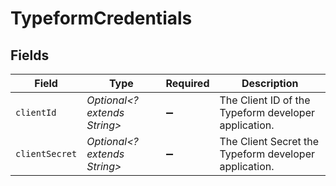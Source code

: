 # TypeformCredentials


## Fields

| Field                                                 | Type                                                  | Required                                              | Description                                           |
| ----------------------------------------------------- | ----------------------------------------------------- | ----------------------------------------------------- | ----------------------------------------------------- |
| `clientId`                                            | *Optional<? extends String>*                          | :heavy_minus_sign:                                    | The Client ID of the Typeform developer application.  |
| `clientSecret`                                        | *Optional<? extends String>*                          | :heavy_minus_sign:                                    | The Client Secret the Typeform developer application. |